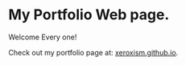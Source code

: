 # My Portfolio Web page.

Welcome Every one!


Check out my portfolio page at:
[xeroxism.github.io](https://xeroxism.github.io).
